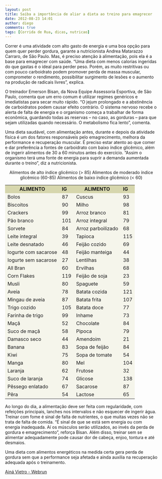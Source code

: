 ```yaml
---
layout: post
title: Saiba a importância de aliar a dieta ao treino para emagrecer
date: 2012-08-23 14:01
author: diego
comments: true
tags: [Corrida de Rua, dicas, nutricao]
---
```

Correr é uma atividade com alto gasto de energia e uma boa opção para quem quer perder gordura, garante a nutricionista Andrea Matarazzo Carraro, de São Paulo. Mas, é preciso atenção à alimentação, pois ela é a base para emagrecer com saúde. “Uma dieta com menos calorias ingeridas do que gastas é o ideal para perder peso. Porém, as muito restritivas ou com pouco carboidrato podem promover perda de massa muscular, comprometer o rendimento, possibilitar surgimento de lesões e o aumento na produção de radicais livres”, explica.

O treinador Emerson Bisan, da Nova Equipe Assessoria Esportiva, de São Paulo, comenta que um erro comum é utilizar regimes genéricos e imediatistas para secar muito rápido. “O jejum prolongado e a abstinência de carboidratos podem causar efeito contrário. O sistema nervoso recebe o alerta de falta de energia e o organismo começa a trabalhar de forma econômica, guardando todas as reservas – no caso, as gorduras – para que sejam utilizadas quando necessário. O metabolismo fica lento”, comenta.

Uma dieta saudável, com alimentação antes, durante e depois da atividade física é um dos fatores responsáveis pelo emagrecimento, melhora da performance e recuperação muscular. É preciso estar atento ao que comer e dar preferência a fontes de carboidrato com baixo índice glicêmico, além de ingerir alimentos de 30 a 60 minutos antes do exercício. “Assim o organismo terá uma fonte de energia para suprir a demanda aumentada durante o treino”, diz a nutricionista.
<p align="center">Alimentos de alto índice glicêmico (&gt; 85)
Alimentos de moderado índice glicêmico (60-85)
Alimentos de baixo índice glicêmico (&lt; 60)</p>

<div align="left">
<table width="75%" border="0" cellspacing="1" cellpadding="0" align="center">
<tbody>
<tr bgcolor="#D6D6AD">
<td>
<div align="center"><strong>ALIMENTO</strong></div></td>
<td>
<div style="text-align: left;" align="center"><strong>IG</strong></div></td>
<td>
<div align="center"><strong>ALIMENTO</strong></div></td>
<td>
<div style="text-align: left;" align="center"><strong>IG</strong></div></td>
</tr>
<tr bgcolor="#F5F5EB">
<td>Bolos</td>
<td>87</td>
<td>Cuscus</td>
<td>93</td>
</tr>
<tr bgcolor="#F5F5EB">
<td>Biscoitos</td>
<td>90</td>
<td>Milho</td>
<td>98</td>
</tr>
<tr bgcolor="#F5F5EB">
<td>Crackers</td>
<td>99</td>
<td>Arroz branco</td>
<td>81</td>
</tr>
<tr bgcolor="#F5F5EB">
<td>Pão branco</td>
<td>101</td>
<td>Arroz integral</td>
<td>79</td>
</tr>
<tr bgcolor="#F5F5EB">
<td>Sorvete</td>
<td>84</td>
<td>Arroz parboilizado</td>
<td>68</td>
</tr>
<tr bgcolor="#F5F5EB">
<td>Leite integral</td>
<td>39</td>
<td>Tapioca</td>
<td>115</td>
</tr>
<tr bgcolor="#F5F5EB">
<td>Leite desnatado</td>
<td>46</td>
<td>Feijão cozido</td>
<td>69</td>
</tr>
<tr bgcolor="#F5F5EB">
<td>Iogurte com sacarose</td>
<td>48</td>
<td>Feijão manteiga</td>
<td>44</td>
</tr>
<tr bgcolor="#F5F5EB">
<td>Iogurte sem sacarose</td>
<td>27</td>
<td>Lentilhas</td>
<td>38</td>
</tr>
<tr bgcolor="#F5F5EB">
<td>All Bran</td>
<td>60</td>
<td>Ervilhas</td>
<td>68</td>
</tr>
<tr bgcolor="#F5F5EB">
<td>Corn Flakes</td>
<td>119</td>
<td>Feijão de soja</td>
<td>23</td>
</tr>
<tr bgcolor="#F5F5EB">
<td>Musli</td>
<td>80</td>
<td>Spaguete</td>
<td>59</td>
</tr>
<tr bgcolor="#F5F5EB">
<td>Aveia</td>
<td>78</td>
<td>Batata cozida</td>
<td>121</td>
</tr>
<tr bgcolor="#F5F5EB">
<td>Mingau de aveia</td>
<td>87</td>
<td>Batata frita</td>
<td>107</td>
</tr>
<tr bgcolor="#F5F5EB">
<td>Trigo cozido</td>
<td>105</td>
<td>Batata doce</td>
<td>77</td>
</tr>
<tr bgcolor="#F5F5EB">
<td>Farinha de trigo</td>
<td>99</td>
<td>Inhame</td>
<td>73</td>
</tr>
<tr bgcolor="#F5F5EB">
<td>Maçã</td>
<td>52</td>
<td>Chocolate</td>
<td>84</td>
</tr>
<tr bgcolor="#F5F5EB">
<td>Suco de maçã</td>
<td>58</td>
<td>Pipoca</td>
<td>79</td>
</tr>
<tr bgcolor="#F5F5EB">
<td>Damasco seco</td>
<td>44</td>
<td>Amendoim</td>
<td>21</td>
</tr>
<tr bgcolor="#F5F5EB">
<td>Banana</td>
<td>83</td>
<td>Sopa de feijão</td>
<td>84</td>
</tr>
<tr bgcolor="#F5F5EB">
<td>Kiwi</td>
<td>75</td>
<td>Sopa de tomate</td>
<td>54</td>
</tr>
<tr bgcolor="#F5F5EB">
<td>Manga</td>
<td>80</td>
<td>Mel</td>
<td>104</td>
</tr>
<tr bgcolor="#F5F5EB">
<td>Laranja</td>
<td>62</td>
<td>Frutose</td>
<td>32</td>
</tr>
<tr bgcolor="#F5F5EB">
<td height="16">Suco de laranja</td>
<td height="16">74</td>
<td height="16">Glicose</td>
<td height="16">138</td>
</tr>
<tr bgcolor="#F5F5EB">
<td height="17">Pêssego enlatado</td>
<td height="17">67</td>
<td height="17">Sacarose</td>
<td height="17">87</td>
</tr>
<tr bgcolor="#F5F5EB">
<td>Pêra</td>
<td>54</td>
<td>Lactose</td>
<td>65</td>
</tr>
</tbody>
</table>
</div>
Ao longo do dia, a alimentação deve ser feita com regularidade, com refeições principais, lanches nos intervalos e não esquecer de ingerir água. Treinar com fome é sinal de falta de nutrientes, o que muitas vezes não se trata de falta de comida. “É sinal de que se está sem energia ou com energia inadequada. Aí os músculos serão utilizados, ao invés da perda de gordura e emagrecimento”, reforça Bisan. Além disso, treinar sem se alimentar adequadamente pode causar dor de cabeça, enjoo, tontura e até desmaios.

Uma dieta com alimentos energéticos na medida certa gera perda de gordura sem que a performance seja afetada e ainda auxilia na recuperação adequada após o treinamento.

<a href="http://www.webrun.com.br/home/n/saiba-a-importancia-de-aliar-a-dieta-ao-treino-para-emagrecer/13948" target="_blank">Ainá Vietro - Webrun</a>
